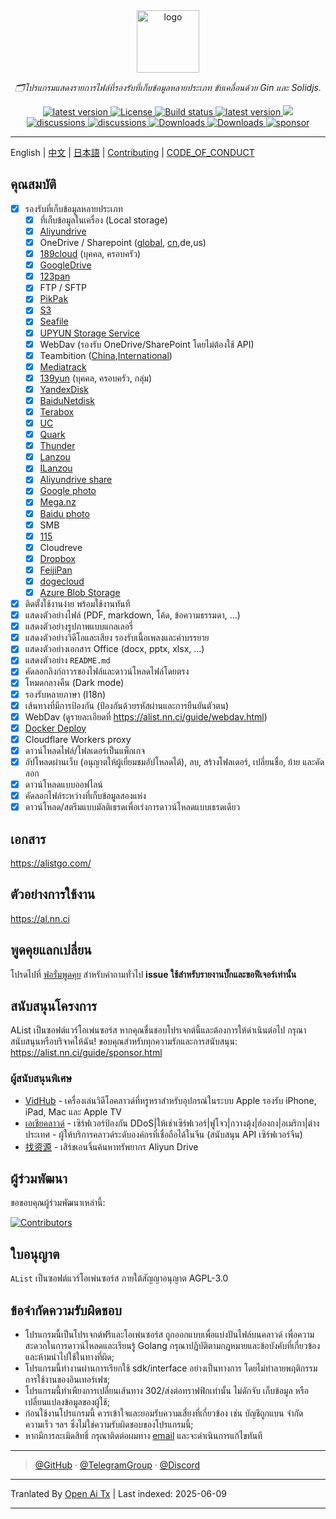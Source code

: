 <div align="center">
  <a href="https://alist.nn.ci"><img width="100px" alt="logo" src="https://cdn.jsdelivr.net/gh/alist-org/logo@main/logo.svg"/></a>
  <p><em>🗂️โปรแกรมแสดงรายการไฟล์ที่รองรับที่เก็บข้อมูลหลายประเภท ขับเคลื่อนด้วย Gin และ Solidjs.</em></p>
<div>
  <a href="https://goreportcard.com/report/github.com/alist-org/alist/v3">
    <img src="https://goreportcard.com/badge/github.com/alist-org/alist/v3" alt="latest version" />
  </a>
  <a href="https://github.com/alist-org/alist/blob/main/LICENSE">
    <img src="https://img.shields.io/github/license/Xhofe/alist" alt="License" />
  </a>
  <a href="https://github.com/alist-org/alist/actions?query=workflow%3ABuild">
    <img src="https://img.shields.io/github/actions/workflow/status/Xhofe/alist/build.yml?branch=main" alt="Build status" />
  </a>
  <a href="https://github.com/alist-org/alist/releases">
    <img src="https://img.shields.io/github/release/Xhofe/alist" alt="latest version" />
  </a>
  <a title="Crowdin" target="_blank" href="https://crwd.in/alist">
    <img src="https://badges.crowdin.net/alist/localized.svg">
  </a>
</div>
<div>
  <a href="https://github.com/alist-org/alist/discussions">
    <img src="https://img.shields.io/github/discussions/Xhofe/alist?color=%23ED8936" alt="discussions" />
  </a>
  <a href="https://discord.gg/F4ymsH4xv2">
    <img src="https://img.shields.io/discord/1018870125102895134?logo=discord" alt="discussions" />
  </a>
  <a href="https://github.com/alist-org/alist/releases">
    <img src="https://img.shields.io/github/downloads/Xhofe/alist/total?color=%239F7AEA&logo=github" alt="Downloads" />
  </a>
  <a href="https://hub.docker.com/r/xhofe/alist">
    <img src="https://img.shields.io/docker/pulls/xhofe/alist?color=%2348BB78&logo=docker&label=pulls" alt="Downloads" />
  </a>
  <a href="https://alist.nn.ci/guide/sponsor.html">
    <img src="https://img.shields.io/badge/%24-sponsor-F87171.svg" alt="sponsor" />
  </a>
</div>
</div>

---

English | [中文](./README_cn.md) | [日本語](./README_ja.md) | [Contributing](./CONTRIBUTING.md) | [CODE_OF_CONDUCT](./CODE_OF_CONDUCT.md)

## คุณสมบัติ

- [x] รองรับที่เก็บข้อมูลหลายประเภท
    - [x] ที่เก็บข้อมูลในเครื่อง (Local storage)
    - [x] [Aliyundrive](https://www.alipan.com/)
    - [x] OneDrive / Sharepoint ([global](https://www.office.com/), [cn](https://portal.partner.microsoftonline.cn),de,us)
    - [x] [189cloud](https://cloud.189.cn) (บุคคล, ครอบครัว)
    - [x] [GoogleDrive](https://drive.google.com/)
    - [x] [123pan](https://www.123pan.com/)
    - [x] FTP / SFTP
    - [x] [PikPak](https://www.mypikpak.com/)
    - [x] [S3](https://aws.amazon.com/s3/)
    - [x] [Seafile](https://seafile.com/)
    - [x] [UPYUN Storage Service](https://www.upyun.com/products/file-storage)
    - [x] WebDav (รองรับ OneDrive/SharePoint โดยไม่ต้องใช้ API)
    - [x] Teambition ([China](https://www.teambition.com/ ),[International](https://us.teambition.com/ ))
    - [x] [Mediatrack](https://www.mediatrack.cn/)
    - [x] [139yun](https://yun.139.com/) (บุคคล, ครอบครัว, กลุ่ม)
    - [x] [YandexDisk](https://disk.yandex.com/)
    - [x] [BaiduNetdisk](http://pan.baidu.com/)
    - [x] [Terabox](https://www.terabox.com/main)
    - [x] [UC](https://drive.uc.cn)
    - [x] [Quark](https://pan.quark.cn)
    - [x] [Thunder](https://pan.xunlei.com)
    - [x] [Lanzou](https://www.lanzou.com/)
    - [x] [ILanzou](https://www.ilanzou.com/)
    - [x] [Aliyundrive share](https://www.alipan.com/)
    - [x] [Google photo](https://photos.google.com/)
    - [x] [Mega.nz](https://mega.nz)
    - [x] [Baidu photo](https://photo.baidu.com/)
    - [x] SMB
    - [x] [115](https://115.com/)
    - [X] Cloudreve
    - [x] [Dropbox](https://www.dropbox.com/)
    - [x] [FeijiPan](https://www.feijipan.com/)
    - [x] [dogecloud](https://www.dogecloud.com/product/oss)
    - [x] [Azure Blob Storage](https://azure.microsoft.com/products/storage/blobs)
- [x] ติดตั้งใช้งานง่าย พร้อมใช้งานทันที
- [x] แสดงตัวอย่างไฟล์ (PDF, markdown, โค้ด, ข้อความธรรมดา, ...)
- [x] แสดงตัวอย่างรูปภาพแบบแกลเลอรี่
- [x] แสดงตัวอย่างวิดีโอและเสียง รองรับเนื้อเพลงและคำบรรยาย
- [x] แสดงตัวอย่างเอกสาร Office (docx, pptx, xlsx, ...)
- [x] แสดงตัวอย่าง `README.md`
- [x] คัดลอกลิงก์ถาวรของไฟล์และดาวน์โหลดไฟล์โดยตรง
- [x] โหมดกลางคืน (Dark mode)
- [x] รองรับหลายภาษา (I18n)
- [x] เส้นทางที่มีการป้องกัน (ป้องกันด้วยรหัสผ่านและการยืนยันตัวตน)
- [x] WebDav (ดูรายละเอียดที่ https://alist.nn.ci/guide/webdav.html)
- [x] [Docker Deploy](https://hub.docker.com/r/xhofe/alist)
- [x] Cloudflare Workers proxy
- [x] ดาวน์โหลดไฟล์/โฟลเดอร์เป็นแพ็กเกจ
- [x] อัปโหลดผ่านเว็บ (อนุญาตให้ผู้เยี่ยมชมอัปโหลดได้), ลบ, สร้างโฟลเดอร์, เปลี่ยนชื่อ, ย้าย และคัดลอก
- [x] ดาวน์โหลดแบบออฟไลน์
- [x] คัดลอกไฟล์ระหว่างที่เก็บข้อมูลสองแห่ง
- [x] ดาวน์โหลด/สตรีมแบบมัลติเธรดเพื่อเร่งการดาวน์โหลดแบบเธรดเดียว

## เอกสาร

<https://alistgo.com/>

## ตัวอย่างการใช้งาน

<https://al.nn.ci>

## พูดคุยแลกเปลี่ยน

โปรดไปที่ [ฟอรั่มพูดคุย](https://github.com/alist-org/alist/discussions) สำหรับคำถามทั่วไป **issue ใช้สำหรับรายงานบั๊กและขอฟีเจอร์เท่านั้น**

## สนับสนุนโครงการ

AList เป็นซอฟต์แวร์โอเพ่นซอร์ส หากคุณชื่นชอบโปรเจกต์นี้และต้องการให้ดำเนินต่อไป กรุณาสนับสนุนหรือบริจาคให้ฉัน! ขอบคุณสำหรับทุกความรักและการสนับสนุน:
https://alist.nn.ci/guide/sponsor.html

### ผู้สนับสนุนพิเศษ

- [VidHub](https://apps.apple.com/app/apple-store/id1659622164?pt=118612019&ct=alist&mt=8) - เครื่องเล่นวิดีโอคลาวด์ที่หรูหราสำหรับอุปกรณ์ในระบบ Apple รองรับ iPhone, iPad, Mac และ Apple TV
- [เอเชียคลาวด์](https://www.asiayun.com/aff/QQCOOQKZ) - เซิร์ฟเวอร์ป้องกัน DDoS|ให้เช่าเซิร์ฟเวอร์|ฟูโจว|กวางตุ้ง|ฮ่องกง|อเมริกา|ต่างประเทศ - ผู้ให้บริการคลาวด์ระดับองค์กรที่เชื่อถือได้ในจีน (สนับสนุน API เซิร์ฟเวอร์จีน)
- [找资源](http://zhaoziyuan2.cc/) - เสิร์ชเอนจิ้นค้นหาทรัพยากร Aliyun Drive

## ผู้ร่วมพัฒนา

ขอขอบคุณผู้ร่วมพัฒนาเหล่านี้:

[![Contributors](http://contrib.nn.ci/api?repo=alist-org/alist&repo=alist-org/alist-web&repo=alist-org/docs)](https://github.com/alist-org/alist/graphs/contributors)

## ใบอนุญาต

`AList` เป็นซอฟต์แวร์โอเพ่นซอร์ส ภายใต้สัญญาอนุญาต AGPL-3.0

## ข้อจำกัดความรับผิดชอบ
- โปรแกรมนี้เป็นโปรเจกต์ฟรีและโอเพ่นซอร์ส ถูกออกแบบเพื่อแบ่งปันไฟล์บนคลาวด์ เพื่อความสะดวกในการดาวน์โหลดและเรียนรู้ Golang กรุณาปฏิบัติตามกฎหมายและข้อบังคับที่เกี่ยวข้อง และห้ามนำไปใช้ในทางที่ผิด;
- โปรแกรมนี้ทำงานผ่านการเรียกใช้ sdk/interface อย่างเป็นทางการ โดยไม่ทำลายพฤติกรรมการใช้งานของอินเทอร์เฟซ;
- โปรแกรมนี้ทำเพียงการเปลี่ยนเส้นทาง 302/ส่งต่อทราฟฟิกเท่านั้น ไม่ดักจับ เก็บข้อมูล หรือเปลี่ยนแปลงข้อมูลของผู้ใช้;
- ก่อนใช้งานโปรแกรมนี้ ควรเข้าใจและยอมรับความเสี่ยงที่เกี่ยวข้อง เช่น บัญชีถูกแบน จำกัดความเร็ว ฯลฯ ซึ่งไม่ใช่ความรับผิดชอบของโปรแกรมนี้;
- หากมีการละเมิดสิทธิ์ กรุณาติดต่อผมทาง [email](mailto:i@nn.ci) และจะดำเนินการแก้ไขทันที

---

> [@GitHub](https://github.com/alist-org) · [@TelegramGroup](https://t.me/alist_chat) · [@Discord](https://discord.gg/F4ymsH4xv2)


---

Tranlated By [Open Ai Tx](https://github.com/OpenAiTx/OpenAiTx) | Last indexed: 2025-06-09

---